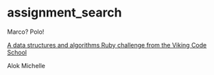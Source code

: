 # assignment_search
Marco?  Polo!

[A data structures and algorithms Ruby challenge from the Viking Code School](http://www.vikingcodeschool.com)


Alok
Michelle